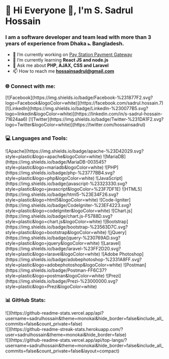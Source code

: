 <h1 align="left">💫 Hi Everyone 👋, I'm S. Sadrul Hossain</h1>
<h3 align="left">I am a software developer and team lead with more than 3 years of experience from Dhaka <img width="11" alt="bangladesh" src="https://user-images.githubusercontent.com/37948211/208412102-fb52596c-e4cf-4e84-bffa-49eafcf2000d.png"> Bangladesh.</h3>

- 🔭 I’m currently working on [Pay Station Payment Gateway](https://admin.paystation.com.bd/)
- 🌱 I’m currently learning **React JS and node.js**
- 💬 Ask me about **PHP, AJAX, CSS and Laravel**
- 📫 How to reach me **hossainsadrul@gmail.com**

<h3 align="left">🌐 Connect with me:</h3>
[![Facebook](https://img.shields.io/badge/Facebook-%231877F2.svg?logo=Facebook&logoColor=white)](https://facebook.com/sadrul.hossain.7) [![LinkedIn](https://img.shields.io/badge/LinkedIn-%230077B5.svg?logo=linkedin&logoColor=white)](https://linkedin.com/in/s-sadrul-hossain-71624aa6) [![Twitter](https://img.shields.io/badge/Twitter-%231DA1F2.svg?logo=Twitter&logoColor=white)](https://twitter.com/hossainsadrul) 

<h3 align="left">💻 Languages and Tools:</h3>
![Apache](https://img.shields.io/badge/apache-%23D42029.svg?style=plastic&logo=apache&logoColor=white) ![MariaDB](https://img.shields.io/badge/MariaDB-003545?style=plastic&logo=mariadb&logoColor=white) ![PHP](https://img.shields.io/badge/php-%23777BB4.svg?style=plastic&logo=php&logoColor=white) ![JavaScript](https://img.shields.io/badge/javascript-%23323330.svg?style=plastic&logo=javascript&logoColor=%23F7DF1E) ![HTML5](https://img.shields.io/badge/html5-%23E34F26.svg?style=plastic&logo=html5&logoColor=white) ![Code-Igniter](https://img.shields.io/badge/CodeIgniter-%23EF4223.svg?style=plastic&logo=codeIgniter&logoColor=white) ![Chart.js](https://img.shields.io/badge/chart.js-F5788D.svg?style=plastic&logo=chart.js&logoColor=white) ![Bootstrap](https://img.shields.io/badge/bootstrap-%23563D7C.svg?style=plastic&logo=bootstrap&logoColor=white) ![jQuery](https://img.shields.io/badge/jquery-%230769AD.svg?style=plastic&logo=jquery&logoColor=white) ![Laravel](https://img.shields.io/badge/laravel-%23FF2D20.svg?style=plastic&logo=laravel&logoColor=white) ![Adobe Photoshop](https://img.shields.io/badge/adobephotoshop-%2331A8FF.svg?style=plastic&logo=adobephotoshop&logoColor=white) ![Postman](https://img.shields.io/badge/Postman-FF6C37?style=plastic&logo=postman&logoColor=white) ![Prezi](https://img.shields.io/badge/Prezi-%23000000.svg?style=plastic&logo=Prezi&logoColor=white)

<h3 align="left">📊 GitHub Stats:</h3>
![](https://github-readme-stats.vercel.app/api?username=sadrulhossain&theme=monokai&hide_border=false&include_all_commits=false&count_private=false)<br/>
![](https://github-readme-streak-stats.herokuapp.com/?user=sadrulhossain&theme=monokai&hide_border=false)<br/>
![](https://github-readme-stats.vercel.app/api/top-langs/?username=sadrulhossain&theme=monokai&hide_border=false&include_all_commits=false&count_private=false&layout=compact)
